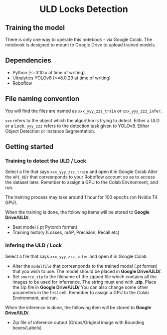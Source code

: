 <div align="center">
  <h1>ULD Locks Detection</h1>
</div>

## Training the model

There is only one way to operate this notebook - via Google Colab.
The notebook is designed to mount to Google Drive to upload trained models. 

## Dependencies

-   Python (<=3.10.x at time of writing)
-   Ultralytics YOLOv8 (<=8.0.29 at time of writing)
-   Roboflow

## File naming convention
You will find the files are named as `xxx_yyy_zzz_train` or `xxx_yyy_zzz_infer`.

`xxx` refers to the object which the algorithm is trying to detect. Either a ULD or a Lock.
`yyy_zzz` refers to the detection task given to YOLOv8. Either Object Detection or Instance Segmentation.

## Getting started

### Training to detect the ULD / Lock

Select a file that says `xxx_yyy_zzz_train` and open it in Google Colab
Alter the `API_KEY` that corresnponds to your Roboflow account so as to access the dataset later.
Remmber to assign a GPU to the Colab Environment, and run.

The training process may take around 1 hour for 100 epochs (on Nvidia T4 GPU).

When the training is done, the following items will be stored to **Google Drive/ULD/**.
- Best model (.pt Pytorch format)
- Training history (Losses, mAP, Precision, Recall etc)

### Infering the ULD / Lock

Select a file that says `xxx_yyy_zzz_infer` and open it in Google Colab
* Alter the `modelfile` that corresnponds to the trained model (.pt format) that you wish to use. The model should be placed in **Google Drive/ULD/**.
* Set `source_zip` to the filename of the zipped file which contains all the images to be used for inferrence. The string must end with **.zip**. Place the zip file in **Google Drive/ULD/**
You can also change some other parameters in the first cell.
Remmber to assign a GPU to the Colab Environment, and run.

When the inference is done, the following item will be stored to **Google Drive/ULD/**.
- Zip file of inference output (Crops/Original image with Bounding boxes/Labels)